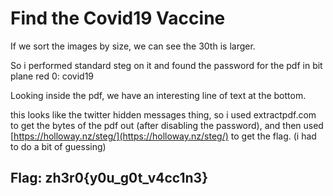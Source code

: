 # Find the Covid19 Vaccine

If we sort the images by size, we can see the 30th is larger.

So i performed standard steg on it and found the password for the pdf in bit plane red 0: covid19

Looking inside the pdf, we have an interesting line of text at the bottom.

this looks like the twitter hidden messages thing, so i used extractpdf.com to get the bytes of the pdf out \(after disabling the password\), and then used [https://holloway.nz/steg/](https://holloway.nz/steg/) to get the flag. \(i had to do a bit of guessing\)

## Flag: zh3r0{y0u\_g0t\_v4cc1n3}

